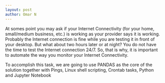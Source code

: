 ```yaml
---
layout: post
author: Omar N
---
```

At somes point you may ask if your Internet Connectivity (for your home, small/medium business, etc.) is working as your provider says it is working. Probably the Internet connection is fine while you are testing it in front of your desktop. But what about two hours later or at night? You do not have the time to test the Internet connection 24/7. So, that is why, it is important to automate the way you monitor your Internet Connectivity.

To accomplish this task, we are going to use PANDAS as the core of the solution together with Pings, Linux shell scripting, Crontab tasks, Python and Jupyter Notebook